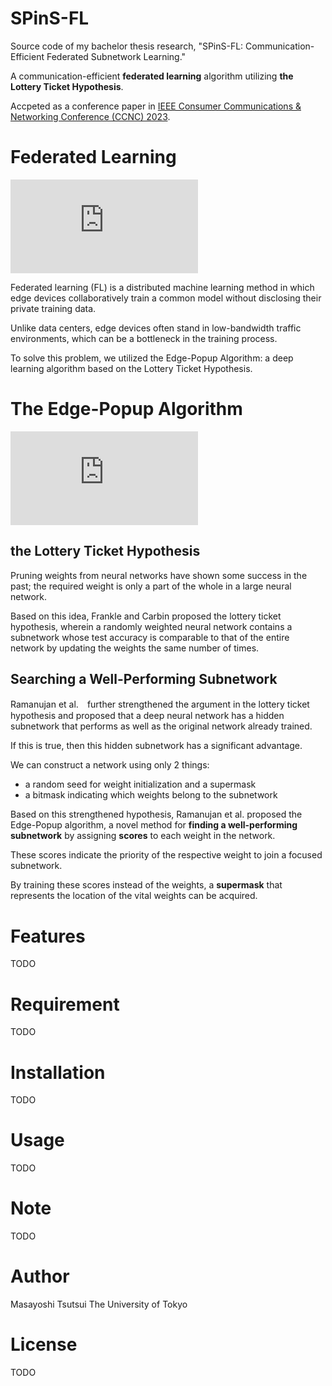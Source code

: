 # SPinS-FL
Source code of my bachelor thesis research, "SPinS-FL: Communication-Efficient Federated Subnetwork Learning." 

A communication-efficient **federated learning** algorithm utilizing **the Lottery Ticket Hypothesis**.

Accpeted as a conference paper in [IEEE Consumer Communications & Networking Conference (CCNC) 2023](https://ccnc2023.ieee-ccnc.org/).


# Federated Learning
![iconicFL.pdf](https://github.com/MasayoshiTsutsui/SPinS-FL/files/10773702/iconicFL.pdf)

Federated learning (FL) is a distributed machine learning method in which edge devices collaboratively train a common model without disclosing their private training data. 

Unlike data centers, edge devices often stand in low-bandwidth traffic environments, which can be a bottleneck in the training process.

To solve this problem, we utilized the Edge-Popup Algorithm: a deep learning algorithm based on the Lottery Ticket Hypothesis.

# The Edge-Popup Algorithm
![EdgePopup.pdf](https://github.com/MasayoshiTsutsui/SPinS-FL/files/10773728/EdgePopup.pdf)

## the Lottery Ticket Hypothesis
Pruning weights from neural networks have shown some success in the past; the required weight is only a part of the whole in a large neural network.

Based on this idea, Frankle and Carbin proposed the lottery ticket hypothesis, 
wherein a randomly weighted neural network contains a subnetwork whose test accuracy is comparable to that of the entire network
by updating the weights the same number of times.

## Searching a Well-Performing Subnetwork
Ramanujan et al.　further strengthened the argument in the lottery ticket hypothesis and proposed that a deep neural network has a hidden subnetwork that performs as well as the original network already trained.

If this is true, then this hidden subnetwork has a significant advantage.

We can construct a network using only 2 things:

- a random seed for weight initialization and a supermask
- a bitmask indicating which weights belong to the subnetwork

Based on this strengthened hypothesis, Ramanujan et al. proposed the Edge-Popup algorithm, a novel method for **finding a well-performing subnetwork** by assigning **scores** to each weight in the network.

These scores indicate the priority of the respective weight to join a focused subnetwork.

By training these scores instead of the weights, a **supermask** that represents the location of the vital weights can be acquired.

# Features

TODO

# Requirement

TODO

# Installation

TODO

# Usage

TODO

# Note

TODO

# Author

Masayoshi Tsutsui
The University of Tokyo 

# License

TODO
